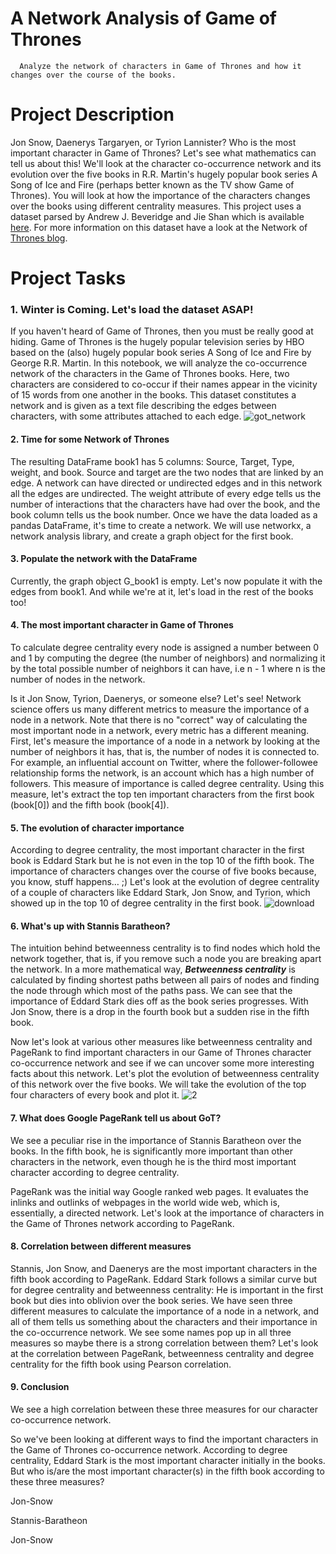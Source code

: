 # A Network Analysis of Game of Thrones
      Analyze the network of characters in Game of Thrones and how it changes over the course of the books.
  
  
# Project Description
Jon Snow, Daenerys Targaryen, or Tyrion Lannister? 
Who is the most important character in Game of Thrones? 
Let's see what mathematics can tell us about this!
We'll look at the character co-occurrence network and its evolution over the five books in R.R. Martin's hugely popular book series A Song of Ice and Fire (perhaps better known as the TV show Game of Thrones).
You will look at how the importance of the characters changes over the books using different centrality measures.
This project uses a dataset parsed by Andrew J. Beveridge and Jie Shan which is available [here](https://github.com/mathbeveridge/asoiaf).
For more information on this dataset have a look at the Network of [Thrones blog](https://networkofthrones.wordpress.com/).

# Project Tasks

### 1. Winter is Coming. Let's load the dataset ASAP!

If you haven't heard of Game of Thrones, then you must be really good at hiding.
Game of Thrones is the hugely popular television series by HBO based on the (also) hugely popular book series A Song of Ice and Fire by George R.R. Martin. 
In this notebook, we will analyze the co-occurrence network of the characters in the Game of Thrones books.
Here, two characters are considered to co-occur if their names appear in the vicinity of 15 words from one another in the books.
This dataset constitutes a network and is given as a text file describing the edges between characters, with some attributes attached to each edge.
![got_network](https://user-images.githubusercontent.com/84151016/155856212-a50e9f35-6ce0-4d51-8850-a7bd2a33be20.jpg)

#### 2. Time for some Network of Thrones

The resulting DataFrame book1 has 5 columns: Source, Target, Type, weight, and book. Source and target are the two nodes that are linked by an edge. 
A network can have directed or undirected edges and in this network all the edges are undirected.
The weight attribute of every edge tells us the number of interactions that the characters have had over the book, and the book column tells us the book number.
Once we have the data loaded as a pandas DataFrame, it's time to create a network. 
We will use networkx, a network analysis library, and create a graph object for the first book.

#### 3. Populate the network with the DataFrame

Currently, the graph object G_book1 is empty. Let's now populate it with the edges from book1.
And while we're at it, let's load in the rest of the books too!

#### 4. The most important character in Game of Thrones

To calculate degree centrality every node is assigned a number between 0 and 1 by computing the degree (the number of neighbors) 
and normalizing it by the total possible number of neighbors it can have, i.e n - 1 where n is the number of nodes in the network.

Is it Jon Snow, Tyrion, Daenerys, or someone else? Let's see! Network science offers us many different metrics to measure the importance of a node in a network.
Note that there is no "correct" way of calculating the most important node in a network, every metric has a different meaning.
First, let's measure the importance of a node in a network by looking at the number of neighbors it has, that is, the number of nodes it is connected to. 
For example, an influential account on Twitter, where the follower-followee relationship forms the network, is an account which has a high number of followers.
This measure of importance is called degree centrality.
Using this measure, let's extract the top ten important characters from the first book (book[0]) and the fifth book (book[4]).

#### 5. The evolution of character importance

According to degree centrality, the most important character in the first book is Eddard Stark but he is not even in the top 10 of the fifth book. 
The importance of characters changes over the course of five books because, you know, stuff happens… ;)
Let's look at the evolution of degree centrality of a couple of characters like Eddard Stark, Jon Snow, and Tyrion, 
which showed up in the top 10 of degree centrality in the first book.
![download](https://user-images.githubusercontent.com/84151016/155856454-1a8e28ea-e9fb-47ba-abda-eb7361bc80d1.png)

#### 6. What's up with Stannis Baratheon?

The intuition behind betweenness centrality is to find nodes which hold the network together, that is, if you remove such a node you are breaking apart the network. 
In a more mathematical way, 
***Betweenness centrality*** is calculated by finding shortest paths between all pairs of nodes and finding the node through which most of the paths pass.
We can see that the importance of Eddard Stark dies off as the book series progresses. 
With Jon Snow, there is a drop in the fourth book but a sudden rise in the fifth book.

Now let's look at various other measures like betweenness centrality and PageRank to find important characters in our Game of Thrones character co-occurrence network and see if we can uncover some more interesting facts about this network. 
Let's plot the evolution of betweenness centrality of this network over the five books.
We will take the evolution of the top four characters of every book and plot it.
![2](https://user-images.githubusercontent.com/84151016/155856476-e70f0540-1369-4f19-bcae-7e79b477dbc7.png)


#### 7. What does Google PageRank tell us about GoT?

We see a peculiar rise in the importance of Stannis Baratheon over the books. In the fifth book, 
he is significantly more important than other characters in the network, even though he is the third most important character according to degree centrality.

PageRank was the initial way Google ranked web pages. It evaluates the inlinks and outlinks of webpages in the world wide web, which is, essentially, a directed network. 
Let's look at the importance of characters in the Game of Thrones network according to PageRank.


#### 8. Correlation between different measures

Stannis, Jon Snow, and Daenerys are the most important characters in the fifth book according to PageRank. 
Eddard Stark follows a similar curve but for degree centrality and betweenness centrality: 
He is important in the first book but dies into oblivion over the book series.
We have seen three different measures to calculate the importance of a node in a network, and all of them tells us something about the characters and their importance in the co-occurrence network.
We see some names pop up in all three measures so maybe there is a strong correlation between them?
Let's look at the correlation between PageRank, betweenness centrality and degree centrality for the fifth book using Pearson correlation.

#### 9. Conclusion

We see a high correlation between these three measures for our character co-occurrence network.

So we've been looking at different ways to find the important characters in the Game of Thrones co-occurrence network. 
According to degree centrality, Eddard Stark is the most important character initially in the books. 
But who is/are the most important character(s) in the fifth book according to these three measures?

  Jon-Snow
  
  Stannis-Baratheon
  
  Jon-Snow

